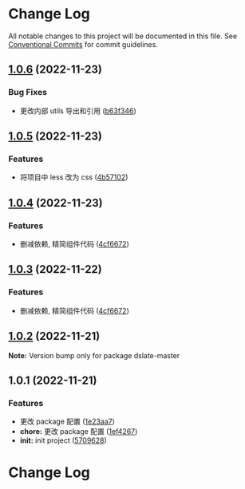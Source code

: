 # Change Log

All notable changes to this project will be documented in this file. See [Conventional Commits](https://conventionalcommits.org) for commit guidelines.

## [1.0.6](https://github.com/liihom/slate-editor/compare/v1.0.5...v1.0.6) (2022-11-23)

### Bug Fixes

- 更改内部 utils 导出和引用 ([b63f346](https://github.com/liihom/slate-editor/commit/b63f34629cbb25795354327ec4846913c230212b))

## [1.0.5](https://github.com/liihom/slate-editor/compare/v1.0.4...v1.0.5) (2022-11-23)

### Features

- 将项目中 less 改为 css ([4b57102](https://github.com/liihom/slate-editor/commit/4b571023267c42bc9605fc307915ed831c3c10fc))

## [1.0.4](https://github.com/liihom/slate-editor/compare/v1.0.2...v1.0.4) (2022-11-23)

### Features

- 删减依赖, 精简组件代码 ([4cf6672](https://github.com/liihom/slate-editor/commit/4cf6672e254b86e3b625b6bb5bcead1e631c1d20))

## [1.0.3](https://github.com/liihom/slate-editor/compare/v1.0.2...v1.0.3) (2022-11-22)

### Features

- 删减依赖, 精简组件代码 ([4cf6672](https://github.com/liihom/slate-editor/commit/4cf6672e254b86e3b625b6bb5bcead1e631c1d20))

## [1.0.2](https://github.com/liihom/slate-editor/compare/v1.0.1...v1.0.2) (2022-11-21)

**Note:** Version bump only for package dslate-master

## 1.0.1 (2022-11-21)

### Features

- 更改 package 配置 ([1e23aa7](https://github.com/liihom/slate-editor/commit/1e23aa76f0ca1e0dd2dffdf035ff64f245b8d9ad))
- **chore:** 更改 package 配置 ([1ef4267](https://github.com/liihom/slate-editor/commit/1ef4267ebd885e907c5d28784f767918485bca3a))
- **init:** init project ([5709628](https://github.com/liihom/slate-editor/commit/570962891322b0dd7ee150cc8f49ca5c2cc0d2d4))

# Change Log
